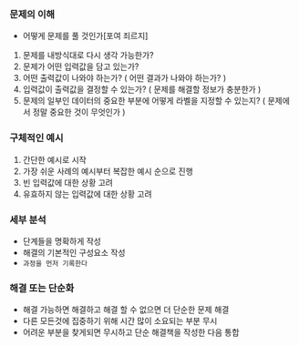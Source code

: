 ### 문제의 이해

- 어떻게 문제를 풀 것인가[포여 죄르지]

1. 문제를 내방식대로 다시 생각 가능한가?
2. 문제가 어떤 입력값을 담고 있는가?
3. 어떤 출력값이 나와야 하는가? ( 어떤 결과가 나와야 하는가? )
4. 입력값이 출력값을 결정할 수 있는가? ( 문제를 해결할 정보가 충분한가 )
5. 문제의 일부인 데이터의 중요한 부분에 어떻게 라벨을 지정할 수 있는지? ( 문제에서 정말 중요한 것이 무엇인가 )

### 구체적인 예시

1. 간단한 예시로 시작
2. 가장 쉬운 사례의 예시부터 복잡한 예시 순으로 진행
3. 빈 입력값에 대한 상황 고려
4. 유효하지 않는 입력값에 대한 상황 고려

### 세부 분석

- 단계들을 명확하게 작성
- 해결의 기본적인 구성요소 작성
- `과정을 먼저 기록한다`

### 해결 또는 단순화

- 해결 가능하면 해결하고 해결 할 수 없으면 더 단순한 문제 해결
- 다른 모든것에 집중하기 위해 시간 많이 소요되는 부분 무시
- 어려운 부분을 찾게되면 무시하고 단순 해결책을 작성한 다음 통합
